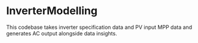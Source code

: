 # InverterModelling

This codebase takes inverter specification data and PV input MPP data and generates AC output alongside data insights. 